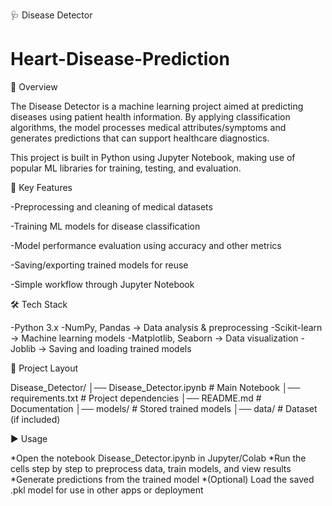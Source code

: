 🩺 Disease Detector
# Heart-Disease-Prediction

📌 Overview

The Disease Detector is a machine learning project aimed at predicting diseases using patient health information. By applying classification algorithms, the model processes medical attributes/symptoms and generates predictions that can support healthcare diagnostics.

This project is built in Python using Jupyter Notebook, making use of popular ML libraries for training, testing, and evaluation.

🚀 Key Features

-Preprocessing and cleaning of medical datasets

-Training ML models for disease classification

-Model performance evaluation using accuracy and other metrics

-Saving/exporting trained models for reuse

-Simple workflow through Jupyter Notebook

🛠️ Tech Stack

-Python 3.x
-NumPy, Pandas → Data analysis & preprocessing
-Scikit-learn → Machine learning models
-Matplotlib, Seaborn → Data visualization
-Joblib → Saving and loading trained models

📂 Project Layout

Disease_Detector/
│── Disease_Detector.ipynb   # Main Notebook
│── requirements.txt         # Project dependencies
│── README.md                # Documentation
│── models/                  # Stored trained models
│── data/                    # Dataset (if included)

▶️ Usage

*Open the notebook Disease_Detector.ipynb in Jupyter/Colab
*Run the cells step by step to preprocess data, train models, and view results
*Generate predictions from the trained model
*(Optional) Load the saved .pkl model for use in other apps or deployment
